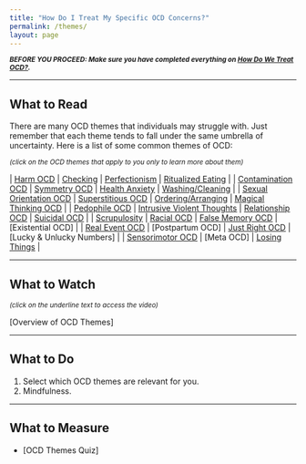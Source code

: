 ```yaml
---
title: "How Do I Treat My Specific OCD Concerns?"
permalink: /themes/
layout: page
---
```

<sup>***BEFORE YOU PROCEED: Make sure you have completed everything on <ins>[How Do We Treat OCD?](https://nader938.github.io/treatment)</ins>.***</sup>
- - - -

## What to Read
There are many OCD themes that individuals may struggle with. Just remember that each theme tends to fall under the same umbrella of uncertainty.
Here is a list of some common themes of OCD:

<sup>*(click on the OCD themes that apply to you only to learn more about them)*</sup>

| <ins>[Harm OCD](https://nader938.github.io/themes/harm-ocd/)</ins> | <ins>[Checking](https://nader938.github.io/themes/checking/)</ins> | <ins>[Perfectionism](https://nader938.github.io/themes/perfectionism/)</ins> | <ins>[Ritualized Eating](https://nader938.github.io/themes/ritualized-eating/)</ins> |
| <ins>[Contamination OCD](https://nader938.github.io/themes/contamination-ocd/)</ins> | <ins>[Symmetry OCD](https://nader938.github.io/themes/symmetry-ocd/)</ins> | <ins>[Health Anxiety](https://nader938.github.io/themes/health-anxiety/)</ins> | <ins>[Washing/Cleaning](https://nader938.github.io/themes/washing-cleaning/)</ins> |
| <ins>[Sexual Orientation OCD](https://nader938.github.io/themes/sexual-orientation-ocd/)</ins> | <ins>[Superstitious OCD](https://nader938.github.io/themes/superstitious-ocd/)</ins> | <ins>[Ordering/Arranging](https://nader938.github.io/themes/ordering-arranging/)</ins> | <ins>[Magical Thinking OCD](https://nader938.github.io/themes/magical-thinking-ocd/)</ins> |
| <ins>[Pedophile OCD](https://nader938.github.io/themes/pedophile-ocd/)</ins> | <ins>[Intrusive Violent Thoughts](https://nader938.github.io/themes/intrusive-violent-thoughts/)</ins> | <ins>[Relationship OCD](https://nader938.github.io/themes/relationship-ocd/)</ins> | <ins>[Suicidal OCD](https://nader938.github.io/themes/suicidal-ocd/)</ins> |
| <ins>[Scrupulosity](https://nader938.github.io/themes/scrupulosity/)</ins> | <ins>[Racial OCD](https://nader938.github.io/themes/racial-ocd/)</ins> | <ins>[False Memory OCD](https://nader938.github.io/themes/false-memory-ocd/)</ins> | [Existential OCD] |
| <ins>[Real Event OCD](https://nader938.github.io/themes/real-event-ocd/)</ins> | [Postpartum OCD] | <ins>[Just Right OCD](https://nader938.github.io/themes/just-right-ocd/)</ins> | [Lucky & Unlucky Numbers] |
| <ins>[Sensorimotor OCD](https://nader938.github.io/themes/sensorimotor-ocd/)</ins> | [Meta OCD] | <ins>[Losing Things](https://nader938.github.io/themes/losing-things/)</ins> |

- - - -

## What to Watch
<sup>*(click on the underline text to access the video)*</sup>

[Overview of OCD Themes]

- - - -

## What to Do
1. Select which OCD themes are relevant for you.
2. Mindfulness.

- - - -

## What to Measure
- [OCD Themes Quiz]

